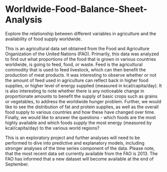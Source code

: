 # Worldwide-Food-Balance-Sheet-Analysis
Explore the relationship between different variables in agriculture and the availability of food supply worldwide.

This is an agricultural data set obtained from the Food and Agriculture Organization of the United Nations (FAO). Primarily, this data was analyzed to find out what proportions of the food that is grown in various countries worldwide, is going to feed, food, or waste. Feed is the agricultural commodity that is used to feed livestock, which can then benefit the production of meat products. It was interesting to observe whether or not the amount of feed used in agriculture can reflect back in higher food supplies, or higher level of energy supplied (measured in kcal/capita/day). It is also interesting to note whether there is any noticeable change in proportionate amounts to benefit the supply of basic crops such as grains or vegetables, to address the worldwide hunger problem. Further, we would like to see the distribution of fat and protein supplies, as well as the overall food supply to various countries and how these have changed over time. Finally, we would like to answer the questions - which foods are the most highly available and which foods supply the most energy (measured by kcal/capita/day) to the various world regions?

This is an exploratory project and further analyses will need to be performed to dive into predictive and explanatory models, including stronger analyses of the time series component of the data. Please note, that the most recent data set currently available from the FAO is 2013. The FAO has informed that a new dataset will become available at the end of September.
